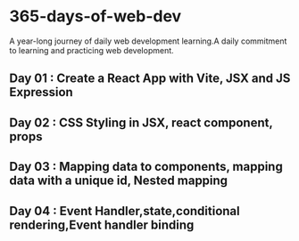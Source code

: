 # 365-days-of-web-dev
A year-long journey of daily web development learning.A daily commitment to learning and practicing web development.

## Day 01 : Create a React App with Vite, JSX and JS Expression
## Day 02 : CSS Styling in JSX, react component, props
## Day 03 :  Mapping data to components, mapping data with a unique id, Nested mapping
## Day 04 :   Event Handler,state,conditional rendering,Event handler binding

